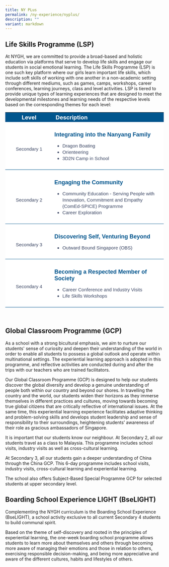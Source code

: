 ```yaml
---
title: NY PLus
permalink: /ny-experience/nyplus/
description: ""
variant: markdown
---
```

## Life Skills Programme (LSP)
At NYGH, we are committed to provide a broad-based and holistic education via platforms that serve to develop life skills and engage our students in social emotional learning. The Life Skills Programme (LSP) is one such key platform where our girls learn important life skills, which include soft skills of working with one another in a non-academic setting through different mediums, such as games, camps, workshops, career conferences, learning journeys, class and level activities. LSP is tiered to provide unique types of learning experiences that are designed to meet the developmental milestones and learning needs of the respective levels based on the corresponding themes for each level:

<style type="text/css">
.lsp  {border-collapse:collapse;border-spacing:0;}
.lsp td{ font-family:Arial, sans-serif; overflow:hidden;padding:10px 5px;word-break:normal;}
.lsp .th-30{ background-color:#00558D; color:#FFF;text-align:center;vertical-align:top;font-size:18px; vertical-align: middle; width:30%;}
.lsp .th-70{ background-color:#00558D; color:#FFF;text-align:left;vertical-align:top;font-size:18px; vertical-align: middle; width:70%;}
.lsp .tg-30{background-color:#FFF;color:#3c4764;text-align:center;border-bottom:1px solid #00558D !important; font-size:15px !important; width:30%;padding-top:30px;}	
.lsp .tg-70{background-color:#FFF;color:#3c4764;text-align:left;vertical-align:middle; border-bottom:1px solid #00558D !important; font-size:15px !important; width:70%; padding-top:30px;}	
.lsp ul li{line-height:20px; font-size:15px !important;}	
.head {	font-size:18px !important; color:#00558D;text-align:left; font-weight: bold;}
</style>

<table style="width: 100%" class="lsp">  
<tbody>
<tr>
  <th class="th-30">Level</th>
	<th class="th-70">Description</th>
</tr>
<tr>
    <td class="tg-30">Secondary 1</td>
	<td class="tg-70"><span class="head">Integrating into the Nanyang Family</span><br> 
			<ul>
				<li>Dragon Boating</li>
				<li>Orienteering</li>
				<li>3D2N Camp in School</li>
			</ul></td>	
</tr>
<tr>
    <td class="tg-30">Secondary 2</td>
	<td class="tg-70"><span class="head">Engaging the Community</span><br> 
			<ul>
				<li>Community Education - Serving People with Innovation, Commitment and Empathy (ComEd-SPICE) Programme</li>
				<li>Career Exploration</li>
			</ul></td>	
</tr>
	<tr>
    <td class="tg-30"> Secondary 3</td>
		<td class="tg-70"><span class="head">Discovering Self, Venturing Beyond</span><br> 
			<ul>
				<li>Outward Bound Singapore (OBS)</li>
			</ul></td>	
</tr>
	<tr>
    <td class="tg-30"> Secondary 4</td>
	<td class="tg-70"><span class="head">Becoming a Respected Member of Society</span><br> 
			<ul>
				<li>Career Conference and Industry Visits</li>
				<li>Life Skills Workshops</li>
			</ul></td>	
</tr>
	</tbody>
	</table>
<br>

## Global Classroom Programme (GCP)


As a school with a strong bicultural emphasis, we aim to nurture our students' sense of curiosity and deepen their understanding of the world in order to enable all students to possess a global outlook and operate within multinational settings. The experiential learning approach is adopted in this programme, and reflective activities are conducted during and after the trips with our teachers who are trained facilitators.

Our Global Classroom Programme (GCP) is designed to help our students discover the global diversity and develop a genuine understanding of people both within our country and beyond our shores. In travelling the country and the world, our students widen their horizons as they immerse themselves in different practices and cultures, moving towards becoming true global citizens that are critically reflective of international issues. At the same time, this experiential learning experience facilitates adaptive thinking and problem-solving skills and develops student leadership and sense of responsibility to their surroundings, heightening students’ awareness of their role as gracious ambassadors of Singapore.

It is important that our students know our neighbour. At Secondary 2, all our students travel as a class to Malaysia. This programme includes school visits, industry visits as well as cross-cultural learning.

At Secondary 3, all our students gain a deeper understanding of China through the China GCP. This 6-day programme includes school visits, industry visits, cross-cultural learning and experiential learning. 

The school also offers Subject-Based Special Programme GCP for selected students at upper secondary level.



## Boarding School Experience LIGHT (BseLIGHT)


Complementing the NYGH curriculum is the Boarding School Experience (BseLIGHT), a school activity exclusive to all current Secondary 4 students to build communal spirit. 

Based on the theme of self-discovery and rooted in the principles of experiential learning, the one-week boarding school programme allows students to learn more about themselves and others through becoming more aware of managing their emotions and those in relation to others, exercising responsible decision-making, and being more appreciative and aware of the different cultures, habits and lifestyles of others.